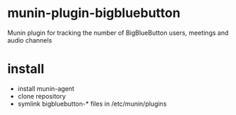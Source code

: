 # munin-plugin-bigbluebutton
Munin plugin for tracking the number of BigBlueButton users, meetings and audio channels

# install
- install munin-agent
- clone repository
- symlink bigbluebutton-* files in /etc/munin/plugins
